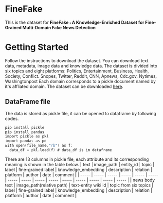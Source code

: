# FineFake
This is the dataset for **FineFake : A Knowledge-Enriched Dataset for Fine-Grained Multi-Domain Fake News Detection**

# Getting Started
Follow the instructions to download the dataset. You can download text data, metadata, image data and knowledge data.
The dataset is divided into six topics and eight platforms: Politics, Entertainment, Business, Health, Society, Conflict. Snopes, Twitter, Reddit, CNN, Apnews, Cdc.gov, Nytimes, Washingtonpost
Each domain corresponds to a pickle document named by it's affliated domain. The dataset can be downloaded [here](https://drive.google.com/drive/folders/1Pi_wOzDAGXsqJhdWTr0hCarLXmz-oBio?usp=drive_link).

## DataFrame file
The data is stored as pickle file, it can be opened to dataframe by following codes.
```c
pip install pickle
pip install pandas
import pickle as pkl
import pandas as pd
with open(file_name,"rb") as f:
  data_df = pkl.load(f) # data_df is in dataframe 
```
There are 13 columns in pickle file, each attribute and its corresponding meaning is shown in the table below.
| text | image_path | entity_id | topic | label | fine-grained label | knowledge_embedding | description | relation | platform | author | date | comment |
| ----- | ----- | ----- | ----- | ----- | ----- | ----- | ----- | ----- | ----- | ----- | ----- | ----- | ----- | ----- |
| news body text | image_path(relative path) | text-entity wiki id | topic from six topics | label | fine-grained label | knowledge_embedding | description | relation | platform | author | date | comment |

